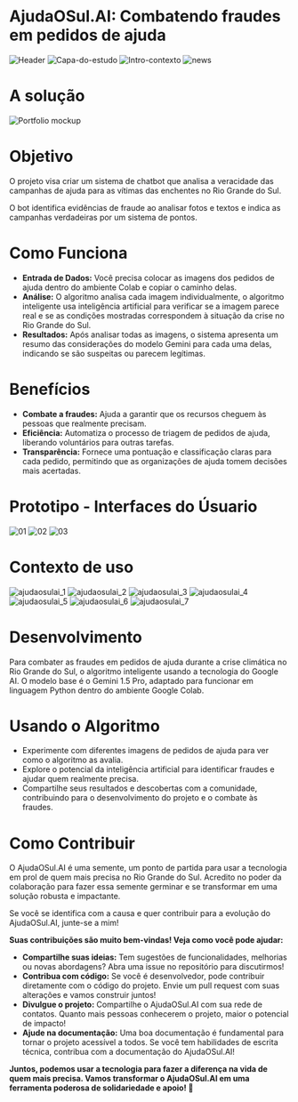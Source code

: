 # AjudaOSul.AI: Combatendo fraudes em pedidos de ajuda
![Header](https://github.com/bruninho-design/AjudaOSul.AI-ImersaoAlura/assets/169390737/b0e6530d-df2c-4413-ac4e-b6220788537d)
![Capa-do-estudo](https://github.com/bruninho-design/AjudaOSul.AI-ImersaoAlura/assets/169390737/fa0f6942-ddcc-446c-a009-eeccc9b661dd)
![Intro-contexto](https://github.com/bruninho-design/AjudaOSul.AI-ImersaoAlura/assets/169390737/86ed728b-529d-48a9-b84a-d6eb45d161c6)
![news](https://github.com/bruninho-design/AjudaOSul.AI-ImersaoAlura/assets/169390737/ca2be4f9-c3a7-45a2-ac5d-e984c23d6367)

# A solução
![Portfolio mockup](https://github.com/bruninho-design/AjudaOSul.AI-ImersaoAlura/assets/169390737/ee2293f1-dad6-48fa-a4e0-3af5eeda9f65)

# Objetivo
O projeto visa criar um sistema de chatbot que analisa a veracidade das campanhas de ajuda para as vítimas das enchentes no Rio Grande do Sul. 

O bot identifica evidências de fraude ao analisar fotos e textos e indica as campanhas verdadeiras por um sistema de pontos.

# Como Funciona

* **Entrada de Dados:**
Você precisa colocar as imagens dos pedidos de ajuda dentro do ambiente Colab e copiar o caminho delas.
* **Análise:**
O algoritmo analisa cada imagem individualmente, o algoritmo inteligente usa inteligência artificial para verificar se a imagem parece real e se as condições mostradas correspondem à situação da crise no Rio Grande do Sul.
* **Resultados:**
Após analisar todas as imagens, o sistema apresenta um resumo das considerações do modelo Gemini para cada uma delas, indicando se são suspeitas ou parecem legítimas.

# Benefícios
* **Combate a fraudes:** Ajuda a garantir que os recursos cheguem às pessoas que realmente precisam.
* **Eficiência:** Automatiza o processo de triagem de pedidos de ajuda, liberando voluntários para outras tarefas.
* **Transparência:** Fornece uma pontuação e classificação claras para cada pedido, permitindo que as organizações de ajuda tomem decisões mais acertadas.

# Prototipo - Interfaces do Úsuario
![01](https://github.com/bruninho-design/AjudaOSul.AI-ImersaoAlura/assets/169390737/8e598ce7-260a-4035-aded-456baef29bda)
![02](https://github.com/bruninho-design/AjudaOSul.AI-ImersaoAlura/assets/169390737/2691b2f6-fa79-49c4-b269-985e2ce8f1f9)
![03](https://github.com/bruninho-design/AjudaOSul.AI-ImersaoAlura/assets/169390737/5634ce00-8910-40c4-843f-0f53334b656c)

# Contexto de uso
![ajudaosulai_1](https://github.com/bruninho-design/AjudaOSul.AI-ImersaoAlura/assets/169390737/710b32c0-ef98-43d4-bdb8-23b0960e6687)
![ajudaosulai_2](https://github.com/bruninho-design/AjudaOSul.AI-ImersaoAlura/assets/169390737/0ea867e5-9366-45de-8092-bb0a902b4e05)
![ajudaosulai_3](https://github.com/bruninho-design/AjudaOSul.AI-ImersaoAlura/assets/169390737/8c2a88b0-3d63-4799-bb2e-98ca889532f5)
![ajudaosulai_4](https://github.com/bruninho-design/AjudaOSul.AI-ImersaoAlura/assets/169390737/03f4614a-6e55-423a-adc7-bb13c7b50654)
![ajudaosulai_5](https://github.com/bruninho-design/AjudaOSul.AI-ImersaoAlura/assets/169390737/6f7184e0-c6f1-4b04-b888-65d96fee385d)
![ajudaosulai_6](https://github.com/bruninho-design/AjudaOSul.AI-ImersaoAlura/assets/169390737/43a625a7-0d6a-46db-90d7-f27f83a656f6)
![ajudaosulai_7](https://github.com/bruninho-design/AjudaOSul.AI-ImersaoAlura/assets/169390737/36ce6ae7-335e-4977-b6bb-3e1061b5ba7c)

# Desenvolvimento
Para combater as fraudes em pedidos de ajuda durante a crise climática no Rio Grande do Sul, o algoritmo inteligente usando a tecnologia do Google AI. O modelo base é o Gemini 1.5 Pro, adaptado para funcionar em linguagem Python dentro do ambiente Google Colab.

# Usando o Algoritmo
* Experimente com diferentes imagens de pedidos de ajuda para ver como o algoritmo as avalia.
* Explore o potencial da inteligência artificial para identificar fraudes e ajudar quem realmente precisa.
* Compartilhe seus resultados e descobertas com a comunidade, contribuindo para o desenvolvimento do projeto e o combate às fraudes.

# Como Contribuir
O AjudaOSul.AI é uma semente, um ponto de partida para usar a tecnologia em prol de quem mais precisa no Rio Grande do Sul. Acredito no poder da colaboração para fazer essa semente germinar e se transformar em uma solução robusta e impactante.

Se você se identifica com a causa e quer contribuir para a evolução do AjudaOSul.AI, junte-se a mim!

**Suas contribuições são muito bem-vindas! Veja como você pode ajudar:**
* **Compartilhe suas ideias:** Tem sugestões de funcionalidades, melhorias ou novas abordagens? Abra uma issue no repositório para discutirmos!
* **Contribua com código:** Se você é desenvolvedor, pode contribuir diretamente com o código do projeto. Envie um pull request com suas alterações e vamos construir juntos!
* **Divulgue o projeto:** Compartilhe o AjudaOSul.AI com sua rede de contatos. Quanto mais pessoas conhecerem o projeto, maior o potencial de impacto!
* **Ajude na documentação:** Uma boa documentação é fundamental para tornar o projeto acessível a todos. Se você tem habilidades de escrita técnica, contribua com a documentação do AjudaOSul.AI!

**Juntos, podemos usar a tecnologia para fazer a diferença na vida de quem mais precisa. Vamos transformar o AjudaOSul.AI em uma ferramenta poderosa de solidariedade e apoio! 🚀**
